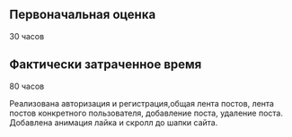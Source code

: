 ## Первоначальная оценка

30 часов

## Фактически затраченное время

80 часов

Реализована авторизация и регистрация,общая лента постов, лента постов конкретного пользователя, добавление поста, удаление поста. Добавлена анимация лайка и скролл до шапки сайта.
